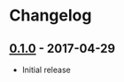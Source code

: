# Changelog

## [0.1.0](https://github.com/webhippie/jenkins_exporter/releases/tag/v0.1.0) - 2017-04-29

* Initial release

